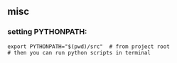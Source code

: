 ## misc
### setting PYTHONPATH:
```shell
export PYTHONPATH="$(pwd)/src"  # from project root
# then you can run python scripts in terminal          
```